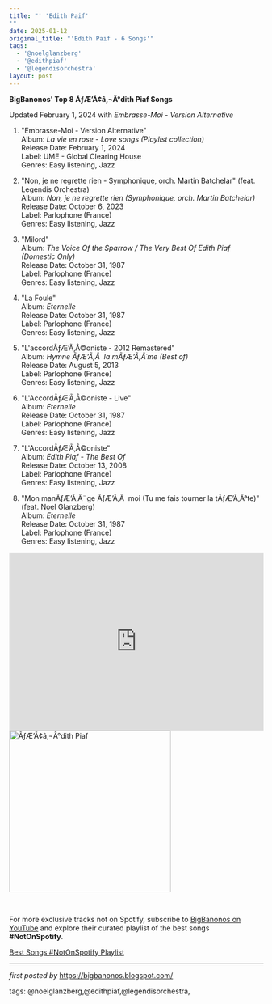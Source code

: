 ```yaml
---
title: "' 'Edith Paif'
'"
date: 2025-01-12
original_title: "'Edith Paif - 6 Songs'"
tags:
  - '@noelglanzberg'
  - '@edithpiaf'
  - '@legendisorchestra'
layout: post
---
```

<p><strong>BigBanonos' Top 8 ÃƒÆ’Ã¢â‚¬Â°dith Piaf Songs</strong></p>
<p>Updated February 1, 2024 with <i>Embrasse-Moi - Version Alternative</i></p>
<ol> <li> <p>"Embrasse-Moi - Version Alternative"<br /> Album: <em>La vie en rose - Love songs (Playlist collection)</em><br /> Release Date: February 1, 2024<br /> Label: UME - Global Clearing House<br /> Genres: Easy listening, Jazz</p> </li> <li> <p>"Non, je ne regrette rien - Symphonique, orch. Martin Batchelar" (feat. Legendis Orchestra)<br /> Album: <em>Non, je ne regrette rien (Symphonique, orch. Martin Batchelar)</em><br /> Release Date: October 6, 2023<br /> Label: Parlophone (France)<br /> Genres: Easy listening, Jazz</p> </li> <li> <p>"Milord"<br /> Album: <em>The Voice Of the Sparrow / The Very Best Of Edith Piaf (Domestic Only)</em><br /> Release Date: October 31, 1987<br /> Label: Parlophone (France)<br /> Genres: Easy listening, Jazz</p> </li> <li> <p>"La Foule"<br /> Album: <em>Eternelle</em><br /> Release Date: October 31, 1987<br /> Label: Parlophone (France)<br /> Genres: Easy listening, Jazz</p> </li> <li> <p>"L'accordÃƒÆ’Ã‚Â©oniste - 2012 Remastered"<br /> Album: <em>Hymne ÃƒÆ’Ã‚Â  la mÃƒÆ’Ã‚Â´me (Best of)</em><br /> Release Date: August 5, 2013<br /> Label: Parlophone (France)<br /> Genres: Easy listening, Jazz</p> </li> <li> <p>"L'AccordÃƒÆ’Ã‚Â©oniste - Live"<br /> Album: <em>Eternelle</em><br /> Release Date: October 31, 1987<br /> Label: Parlophone (France)<br /> Genres: Easy listening, Jazz</p> </li> <li> <p>"L'AccordÃƒÆ’Ã‚Â©oniste"<br /> Album: <em>Edith Piaf - The Best Of</em><br /> Release Date: October 13, 2008<br /> Label: Parlophone (France)<br /> Genres: Easy listening, Jazz</p> </li> <li> <p>"Mon manÃƒÆ’Ã‚Â¨ge ÃƒÆ’Ã‚Â  moi (Tu me fais tourner la tÃƒÆ’Ã‚Âªte)" (feat. Noel Glanzberg)<br /> Album: <em>Eternelle</em><br /> Release Date: October 31, 1987<br /> Label: Parlophone (France)<br /> Genres: Easy listening, Jazz</p> </li>
</ol>
<iframe allow="autoplay; clipboard-write; encrypted-media; fullscreen; picture-in-picture" allowfullscreen="" frameborder="0" height="352" loading="lazy" src="https://open.spotify.com/embed/playlist/0xJIepX21Wo7NJJICPAqSM?utm_source=generator" width="100%"></iframe>
<div class="separator"> <a href="https://cdn-kpgff.nitrocdn.com/IjPHXaRiNCDIusMfCGNJeLkiOKvIduqC/assets/images/optimized/rev-9c11747/arkadiarecords.com/wp-content/uploads/2021/01/75101.jpg" > <img alt="ÃƒÆ’Ã¢â‚¬Â°dith Piaf" border="0" data-original-height="500" data-original-width="500" src="https://cdn-kpgff.nitrocdn.com/IjPHXaRiNCDIusMfCGNJeLkiOKvIduqC/assets/images/optimized/rev-9c11747/arkadiarecords.com/wp-content/uploads/2021/01/75101.jpg" width="320" /> </a>
</div> <!--Tags-->
<p><br /></p>


<!--Subscribe and Playlist Links-->
<div>
    <p>For more exclusive tracks not on Spotify, subscribe to <a href="https://www.youtube.com/@BigBanonos" target="_blank">BigBanonos on YouTube</a> and explore their curated playlist of the best songs <strong>#NotOnSpotify</strong>.</p>
    <p><a href="https://www.youtube.com/playlist?list=PLtuNtuTatqI0kFahUCbtbfenC_ET5O_tr" target="_blank">Best Songs #NotOnSpotify Playlist<br /></a></p></div>

<hr />

<p><em>first posted by</em> <a href="https://bigbanonos.blogspot.com/" rel="noopener" target="_new">https://bigbanonos.blogspot.com/</a></p>

<p>tags: @noelglanzberg,@edithpiaf,@legendisorchestra,</p>
